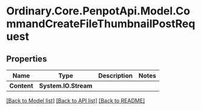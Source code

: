 # Ordinary.Core.PenpotApi.Model.CommandCreateFileThumbnailPostRequest

## Properties

Name | Type | Description | Notes
------------ | ------------- | ------------- | -------------
**Content** | **System.IO.Stream** |  | 

[[Back to Model list]](../README.md#documentation-for-models) [[Back to API list]](../README.md#documentation-for-api-endpoints) [[Back to README]](../README.md)

